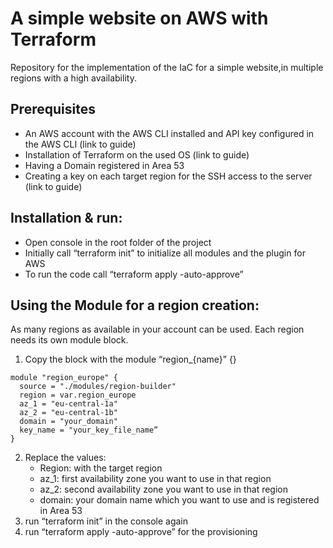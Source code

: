 # A simple website on AWS with Terraform

Repository for the implementation of the IaC for a simple website,in multiple regions with a high availability.

## Prerequisites

* An AWS account with the AWS CLI installed and API key configured in the AWS CLI (link to guide)
* Installation of Terraform on the used OS (link to guide)
* Having a Domain registered in Area 53
* Creating a key on each target region for the SSH access to the server (link to guide)

## Installation & run:
* Open console in the root folder of the project
* Initially call “terraform init” to initialize all modules and the plugin for AWS
* To run the code call “terraform apply -auto-approve”

## Using the Module for a region creation:
As many regions as available in your account can be used. Each region needs its own module block.
1. Copy the block with the module “region_{name}” {}

```
module "region_europe" {
  source = "./modules/region-builder"
  region = var.region_europe
  az_1 = "eu-central-1a"
  az_2 = "eu-central-1b"
  domain = "your_domain"
  key_name = "your_key_file_name”
}
```

2. Replace the values:
   - Region: with the target region
   - az_1: first availability zone you want to use in that region
   - az_2: second availability zone you want to use in that region
   - domain: your domain name which you want to use and is registered in Area 53
3. run “terraform init” in the console again
4. run “terraform apply -auto-approve” for the provisioning
